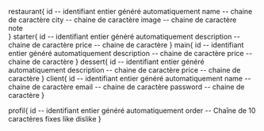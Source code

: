 restaurant{
    id                            -- identifiant entier généré automatiquement
    name                          -- chaine de caractère 
    city                          -- chaine de caractère 
    image                         -- chaine de caractère             
    note    
}
starter{
    id                            -- identifiant entier généré automatiquement
    description                   -- chaine de caractère 
    price                         -- chaine de caractère 
}
main{
    id                            -- identifiant entier généré automatiquement
    description                   -- chaine de caractère 
    price                         -- chaine de caractère 
}
dessert{
    id                            -- identifiant entier généré automatiquement
    description                   -- chaine de caractère 
    price                         -- chaine de caractère 
}
client{
    id                            -- identifiant entier généré automatiquement 
    name                          -- chaine de caractère 
    email                         -- chaine de caractère 
    password                      -- chaine de caractère 
}

profil{
    id                            -- identifiant entier généré automatiquement
    order                         -- Chaîne de 10 caractères fixes
    like
    dislike
}